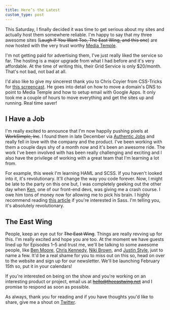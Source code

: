 ```yaml
---
title: Here’s the Latest
custom_type: post
---
```

This Saturday, I finally decided it was time to get serious about my sites and actually host them somewhere reliable. I'm happy to say that my three awesome sites (~~Laugh If You Want Too, The East Wing, and this one~~) are now hosted with the very trust worthy [Media Temple](https://mediatemple.net/).

I'm not getting paid for advertising them, I've just really liked the service so far. The hosting is a major upgrade from what I had before and it's very affordable. At the time of writing this, their Grid Service is only $20/month. That's not bad, not bad at all.

I'd also like to give my sincerest thank you to Chris Coyier from CSS-Tricks for [this screencast](https://css-tricks.com/video-screencasts/46-domains-dns-hosting-and-google-apps/). He goes into detail on how to move a domain's DNS to point to Media Temple and how to setup email with Google Apps. It only took me a couple of hours to move everything and get the sites up and running. Real time saver!

## I Have a Job

I'm really excited to announce that I'm now happily pushing pixels at ~~WorkSimple, Inc~~. I found them in late December via [Authentic Jobs](https://authenticjobs.com/) and really fell in love with the company and the product. I've been working with them a couple days shy of a month now and it's been an awesome ride. The work I've been involved with has been really challenging and exciting and I also have the privilege of working with a great team that I'm learning a lot from.

For example, this week I'm learning HAML and SCSS. If you haven't looked into it, it's revolutionary. It'll change the way you code forever. Now, I might be late to the party on this one but, I was completely geeking out the other day when [Ken](https://twitter.com/kenearley), one of our front-end devs, was giving me a crash course. I owe him tons of money now for allowing me to pick his brain. I highly recommend reading [this article](https://alistapart.com/article/getting-started-with-sass) if you're interested in Sass. I'm telling you, it's absolutely revolutionary.

## The East Wing

People, keep an eye out for ~~The East Wing~~. Things are really revving up for this. I'm really excited and hope you are too. At the moment we have guests lined up for Episodes 1–5 and trust me, we'll be talking to some awesome people, like [Ben Moore](https://www.linkedin.com/in/benmoore/), [Chris Kennedy](http://kennedysgarage.com/), [Niki Brown](http://nikibrown.com/), and [Justin Style](https://twitter.com/justyle), just to name a few. It'd be a real shame for you to miss out on this so, head on over to the website and sign up for our newsletter. We'll be launching February 15th so, put it in your calendars!

If you're interested on being on the show and you're working on an interesting product or project, email us at ~~hello@theeastwing.net~~ and I promise to respond as soon as possible.

As always, thank you for reading and if you have thoughts you'd like to share, give me a shout on [Twitter](https://twitter.com/smithtimmytim).
